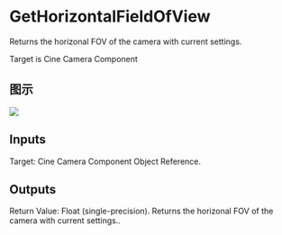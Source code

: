# GetHorizontalFieldOfView

Returns the horizonal FOV of the camera with current settings.

Target is Cine Camera Component

## 图示

![]($-20221218-18162076.png)

## Inputs

Target: Cine Camera Component Object Reference.  

## Outputs

Return Value: Float (single-precision). Returns the horizonal FOV of the camera with current settings..

